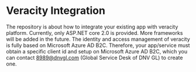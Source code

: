 # Veracity Integration
The repository is about how to integrate your existing app with veracity platform. Currently, only ASP.NET core 2.0 is provided. More frameworks will be added in the future.
The identity and access management of veracity is fully based on Microsoft Azure AD B2C. Therefore, your app/service must obtain a specific client id and setup on Microsoft Azure AD B2C, which you can contact 8989@dnvgl.com (Global Service Desk of DNV GL) to create one.
